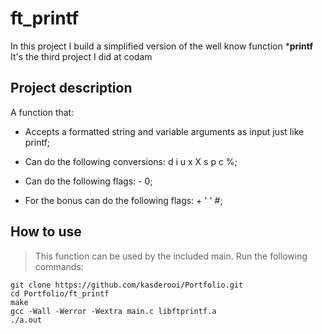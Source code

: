 # ft_printf

In this project I build a simplified version of the well know function ***printf**
It's the third project I did at codam

## Project description

A function that:

- Accepts a formatted string and variable arguments as input just like printf;

- Can do the following conversions: d i u x X s p c %;

- Can do the following flags: - 0;

- For the bonus can do the following flags: + ' ' #;

## How to use
> This function can be used by the included main. Run the following commands:

```shell
git clone https://github.com/kasderooi/Portfolio.git
cd Portfolio/ft_printf
make
gcc -Wall -Werror -Wextra main.c libftprintf.a
./a.out
```
